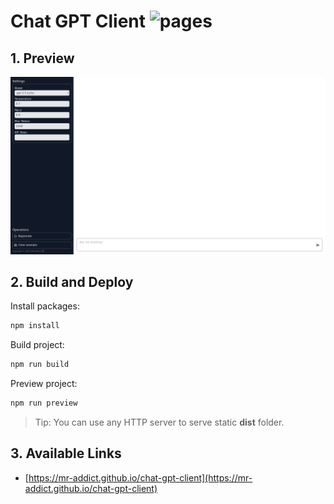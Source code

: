 # Chat GPT Client ![pages](https://github.com/MR-Addict/chat-gpt-client/actions/workflows/pages.yml/badge.svg)

## 1. Preview

![Preview](images/preview.png)

## 2. Build and Deploy

Install packages:

```bash
npm install
```

Build project:

```bash
npm run build
```

Preview project:

```bash
npm run preview
```

> Tip:
> You can use any HTTP server to serve static **dist** folder.

## 3. Available Links

- [https://mr-addict.github.io/chat-gpt-client](https://mr-addict.github.io/chat-gpt-client)
